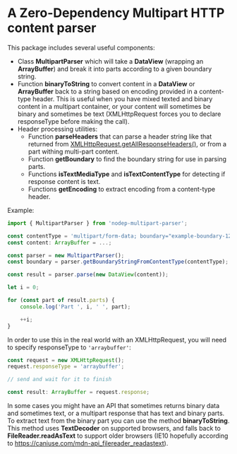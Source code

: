 # A Zero-Dependency Multipart HTTP content parser
This package includes several useful components:
* Class **MultipartParser** which will take a **DataView** (wrapping an **ArrayBuffer**) and break it into parts according to a given boundary string.
* Function **binaryToString** to convert content in a **DataView** or **ArrayBuffer** back to a string based on encoding provided in a content-type header. This is useful when you have mixed texted and binary content in a multipart container, or your content will sometimes be binary and sometimes be text (XMLHttpRequest forces you to declare responseType before making the call).
* Header processing utilities:
  * Function **parseHeaders** that can parse a header string like that returned from [XMLHttpRequest.getAllResponseHeaders()](https://developer.mozilla.org/en-US/docs/Web/API/XMLHttpRequest/getAllResponseHeaders), or from a part withing multi-part content.
  * Function **getBoundary** to find the boundary string for use in parsing parts.
  * Functions **isTextMediaType** and **isTextContentType** for detecting if response content is text.
  * Functions **getEncoding** to extract encoding from a content-type header.


Example:
```typescript
import { MultipartParser } from 'nodep-multipart-parser';

const contentType = 'multipart/form-data; boundary="example-boundary-1251436436"';
const content: ArrayBuffer = ...;

const parser = new MultipartParser();
const boundary = parser.getBoundaryStringFromContentType(contentType);

const result = parser.parse(new DataView(content));

let i = 0;

for (const part of result.parts) {
    console.log('Part ', i, ' ', part);

    ++i;
}
```

In order to use this in the real world with an XMLHttpRequest, you will need to specify responseType to `'arraybuffer'`:

```typescript
const request = new XMLHttpRequest();
request.responseType = 'arraybuffer';

// send and wait for it to finish

const result: ArrayBuffer = request.response;
```

In some cases you might have an API that sometimes returns binary data and sometimes text, or a multipart response that has text and binary parts. To extract text from the binary part you can use the method **binaryToString**. This method uses **TextDecoder** on supported browsers, and falls back to **FileReader.readAsText** to support older browsers (IE10 hopefully according to https://caniuse.com/mdn-api_filereader_readastext).